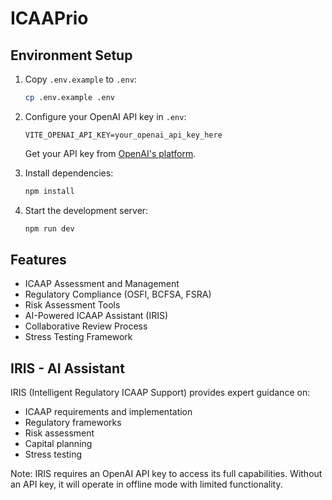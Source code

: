 # ICAAPrio

## Environment Setup

1. Copy `.env.example` to `.env`:
   ```bash
   cp .env.example .env
   ```

2. Configure your OpenAI API key in `.env`:
   ```
   VITE_OPENAI_API_KEY=your_openai_api_key_here
   ```

   Get your API key from [OpenAI's platform](https://platform.openai.com/api-keys).

3. Install dependencies:
   ```bash
   npm install
   ```

4. Start the development server:
   ```bash
   npm run dev
   ```

## Features

- ICAAP Assessment and Management
- Regulatory Compliance (OSFI, BCFSA, FSRA)
- Risk Assessment Tools
- AI-Powered ICAAP Assistant (IRIS)
- Collaborative Review Process
- Stress Testing Framework

## IRIS - AI Assistant

IRIS (Intelligent Regulatory ICAAP Support) provides expert guidance on:
- ICAAP requirements and implementation
- Regulatory frameworks
- Risk assessment
- Capital planning
- Stress testing

Note: IRIS requires an OpenAI API key to access its full capabilities. Without an API key, it will operate in offline mode with limited functionality.